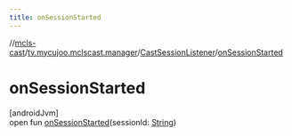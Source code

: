 ```yaml
---
title: onSessionStarted
---
```

//[mcls-cast](../../../index.html)/[tv.mycujoo.mclscast.manager](../index.html)/[CastSessionListener](index.html)/[onSessionStarted](on-session-started.html)



# onSessionStarted



[androidJvm]\
open fun [onSessionStarted](on-session-started.html)(sessionId: [String](https://kotlinlang.org/api/latest/jvm/stdlib/kotlin/-string/index.html))




